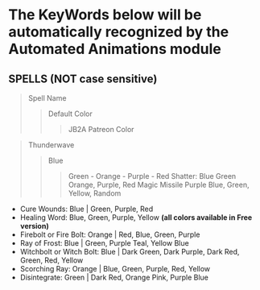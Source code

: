 # The KeyWords below will be automatically recognized by the Automated Animations module  

## SPELLS  (NOT case sensitive)
>Spell Name
>>Default Color
>>>JB2A Patreon Color

>Thunderwave
>>Blue
>>>Green - Orange - Purple - Red
>Shatter: Blue
>>Green
>>>Orange, Purple, Red
>Magic Missile
>>Purple
>>>Blue, Green, Yellow, Random
- Cure Wounds:  Blue      |    Green, Purple, Red
- Healing Word: Blue, Green, Purple, Yellow **(all colors available in Free version)**
- Firebolt or Fire Bolt: Orange | Red, Blue, Green, Purple
- Ray of Frost: Blue | Green, Purple Teal, Yellow Blue
- Witchbolt or Witch Bolt: Blue | Dark Green, Dark Purple, Dark Red, Green, Red, Yellow
- Scorching Ray: Orange | Blue, Green, Purple, Red, Yellow
- Disintegrate: Green | Dark Red, Orange Pink, Purple Blue


